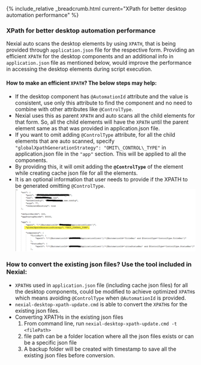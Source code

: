 {% include_relative _breadcrumb.html current="XPath for better desktop automation performance" %}

### XPath for better desktop automation performance
Nexial auto scans the desktop elements by using `XPATH`, that is being provided through `application.json` file for 
the respective form. Providing an efficient `XPATH` for the desktop components and an additional info in 
`application.json` file as mentioned below, would improve the performance in accessing the desktop elements during 
script execution.


#### How to make an efficient `XPATH`?  The below steps may help:
- If the desktop component has `@AutomationId` attribute and the value is consistent, use only this attribute to find 
  the component and no need to combine with other attributes like `@ControlType`.
- Nexial uses this as parent `XPATH` and auto scans all the child elements for that form. So, all the child elements 
  will have the `XPATH` until the parent element same as that was provided in application.json file.
- If you want to omit adding `@ControlType` attribute, for all the child elements that are auto scanned, specify 
  `"globalXpathGenerationStrategy": "OMIT\_CONTROL\_TYPE"` in application.json file in the `"app"` section. This will 
  be applied to all the components.
- By providing this, it will omit adding the **`@ControlType`** of the element while creating cache json file for all 
		the elements.
- It is an optional information that user needs to provide if the XPATH to be generated omitting `@ControlType`.
  ![json](image/EfficientXPATH_Desktop_01.png)


### How to convert the existing json files? Use the tool included in Nexial:
- `XPATH`s used in `application.json` file (including cache json files) for all the desktop components, could be 
  modified to achieve optimized `XPATH`s which means avoiding `@ControlType` when `@AutomationId` is provided.
- `nexial-desktop-xpath-update.cmd` is able to convert the `XPATH`s for the existing json files.
- Converting XPATHs in the existing json files
	 1.  From command line, run `nexial-desktop-xpath-update.cmd -t <filePath>`
	 2.  file path can be a folder location where all the json files exists or can be a specific json file
	 3.  A backup folder will be created with timestamp to save all the existing json files before conversion.
